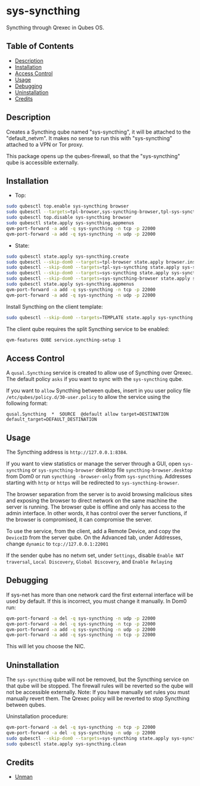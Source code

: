# sys-syncthing

Syncthing through Qrexec in Qubes OS.

## Table of Contents

* [Description](#description)
* [Installation](#installation)
* [Access Control](#access-control)
* [Usage](#usage)
* [Debugging](#debugging)
* [Uninstallation](#uninstallation)
* [Credits](#credits)

## Description

Creates a Syncthing qube named "sys-syncthing", it will be attached to the
"default_netvm". It makes no sense to run this with "sys-syncthing" attached
to a VPN or Tor proxy.

This package opens up the qubes-firewall, so that the "sys-syncthing" qube is
accessible externally.

## Installation

- Top:
```sh
sudo qubesctl top.enable sys-syncthing browser
sudo qubesctl --targets=tpl-browser,sys-syncthing-browser,tpl-sys-syncthing,sys-syncthing state.apply
sudo qubesctl top.disable sys-syncthing browser
sudo qubesctl state.apply sys-syncthing.appmenus
qvm-port-forward -a add -q sys-syncthing -n tcp -p 22000
qvm-port-forward -a add -q sys-syncthing -n udp -p 22000
```

- State:
<!-- pkg:begin:post-install -->
```sh
sudo qubesctl state.apply sys-syncthing.create
sudo qubesctl --skip-dom0 --targets=tpl-browser state.apply browser.install
sudo qubesctl --skip-dom0 --targets=tpl-sys-syncthing state.apply sys-syncthing.install
sudo qubesctl --skip-dom0 --targets=sys-syncthing state.apply sys-syncthing.configure
sudo qubesctl --skip-dom0 --targets=sys-syncthing-browser state.apply sys-syncthing.configure-browser
sudo qubesctl state.apply sys-syncthing.appmenus
qvm-port-forward -a add -q sys-syncthing -n tcp -p 22000
qvm-port-forward -a add -q sys-syncthing -n udp -p 22000
```
<!-- pkg:end:post-install -->

Install Syncthing on the client template:
```sh
sudo qubesctl --skip-dom0 --targets=TEMPLATE state.apply sys-syncthing.install-client
```

The client qube requires the split Syncthing service to be enabled:
```sh
qvm-features QUBE service.syncthing-setup 1
```

## Access Control

A `qusal.Syncthing` service is created to allow use of Syncthing over
Qrexec. The default policy `asks` if you want to sync with the `sys-syncthing`
qube.

If you want to `allow` Syncthing between qubes, insert in you user policy file
`/etc/qubes/policy.d/30-user.policy` to allow the service using the following
format:
```qrexecpolicy
qusal.Syncthing  *  SOURCE  @default allow target=DESTINATION default_target=DEFAULT_DESTINATION
```

## Usage

The Syncthing address is `http://127.0.0.1:8384`.

If you want to view statistics or manage the server through a GUI, open
`sys-syncthing` or `sys-syncthing-browser` desktop file
`syncthing-browser.desktop` from Dom0 or run `syncthing -browser-only` from
`sys-syncthing`. Addresses starting with `http` or `https` will be redirected
to `sys-syncthing-browser`.

The browser separation from the server is to avoid browsing malicious sites
and exposing the browser to direct network on the same machine the server is
running. The browser qube is offline and only has access to the admin
interface. In other words, it has control over the server functions, if the
browser is compromised, it can compromise the server.

To use the service, from the client, add a Remote Device, and copy the
`DeviceID` from the server qube. On the Advanced tab, under Addresses, change
`dynamic` to `tcp://127.0.0.1:22001`

If the sender qube has no netvm set, under `Settings`, disable `Enable NAT
traversal`, `Local Discovery`, `Global Discovery`, and `Enable Relaying`

## Debugging

If sys-net has more than one network card the first external interface will
be used by default.
If this is incorrect, you must change it manually. In Dom0 run:
```sh
qvm-port-forward -a del -q sys-syncthing -n udp -p 22000
qvm-port-forward -a del -q sys-syncthing -n tcp -p 22000
qvm-port-forward -a add -q sys-syncthing -n udp -p 22000
qvm-port-forward -a add -q sys-syncthing -n tcp -p 22000
```
This will let you choose the NIC.

## Uninstallation

The `sys-syncthing` qube will not be removed, but the Syncthing service on
that qube will be stopped. The firewall rules will be reverted so the qube
will not be accessible externally. Note: If you have manually set rules you
must manually revert them. The Qrexec policy will be reverted to stop
Syncthing between qubes.

Uninstallation procedure:
<!-- pkg:begin:preun-uninstall -->
```sh
qvm-port-forward -a del -q sys-syncthing -n tcp -p 22000
qvm-port-forward -a del -q sys-syncthing -n udp -p 22000
sudo qubesctl --skip-dom0 --targets=sys-syncthing state.apply sys-syncthing.cancel
sudo qubesctl state.apply sys-syncthing.clean
```
<!-- pkg:end:preun-uninstall -->

## Credits

- [Unman](https://github.com/unman/shaker/tree/main/syncthing)
